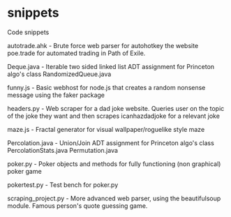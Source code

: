 # snippets
Code snippets

autotrade.ahk - Brute force web parser for autohotkey the website poe.trade for automated trading in Path of Exile.

Deque.java - Iterable two sided linked list ADT assignment for Princeton algo's class
RandomizedQueue.java

funny.js - Basic webhost for node.js that creates a random nonsense message using the faker package

headers.py - Web scraper for a dad joke website. Queries user on the topic of the joke they want and then scrapes icanhazdadjoke for a                  relevant joke

maze.js - Fractal generator for visual wallpaper/roguelike style maze

Percolation.java      - Union/Join ADT assignment for Princeton algo's class
PercolationStats.java
Permutation.java

poker.py - Poker objects and methods for fully functioning (non graphical) poker game

pokertest.py - Test bench for poker.py

scraping_project.py - More advanced web parser, using the beautifulsoup module. Famous person's quote guessing game.
